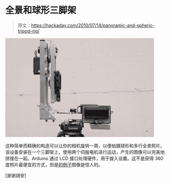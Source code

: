 # 全景和球形三脚架

> 原文：<https://hackaday.com/2010/07/14/panoramic-and-spheric-tripod-rig/>

![](img/2e7777898f463e0b8539daed007183c3.png "arduino-panorama-rig")

这种简单而精确的构造可以让你的相机旋转一周，以便拍摄球形和多行全景照片。该设备安装在一个三脚架上，使用两个伺服电机进行运动，产生的图像可以完美地拼接在一起。Arduino 通过 LCD 接口处理硬件，用于拨入设置。这不是获得 360 度照片最便宜的方式，但是[的例子](http://openrise.com/lab/bender_328/pan0.swf?panoSrc=assets/panorama/studio_small.jpg)图像是惊人的。

[谢谢胡安]